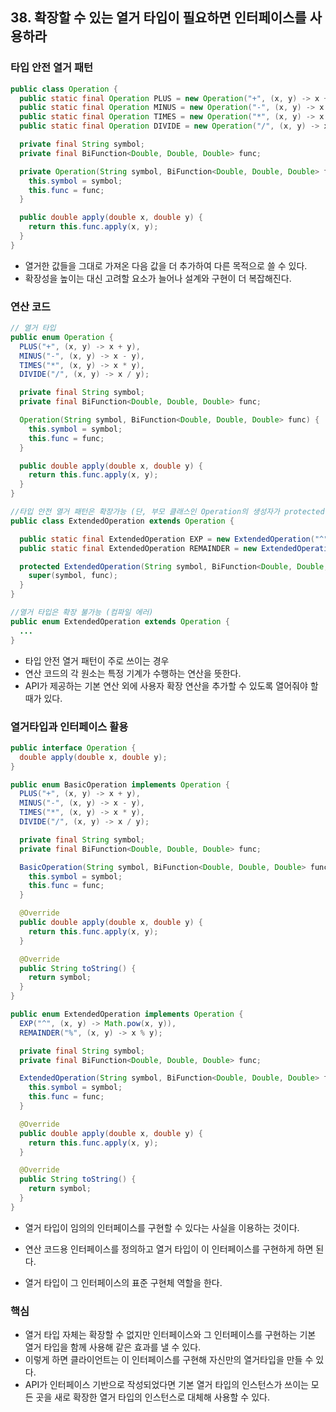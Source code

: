 ## 38. 확장할 수 있는 열거 타입이 필요하면 인터페이스를 사용하라

### 타입 안전 열거 패턴

```java
public class Operation {
  public static final Operation PLUS = new Operation("+", (x, y) -> x + y);
  public static final Operation MINUS = new Operation("-", (x, y) -> x - y);
  public static final Operation TIMES = new Operation("*", (x, y) -> x * y);
  public static final Operation DIVIDE = new Operation("/", (x, y) -> x / y);

  private final String symbol;
  private final BiFunction<Double, Double, Double> func;

  private Operation(String symbol, BiFunction<Double, Double, Double> func) {
    this.symbol = symbol;
    this.func = func;
  }

  public double apply(double x, double y) {
    return this.func.apply(x, y);
  }
}

```

- 열거한 값들을 그대로 가져온 다음 값을 더 추가하여 다른 목적으로 쓸 수 있다.
- 확장성을 높이는 대신 고려할 요소가 늘어나 설계와 구현이 더 복잡해진다.



### 연산 코드

```java
// 열거 타입
public enum Operation {
  PLUS("+", (x, y) -> x + y),
  MINUS("-", (x, y) -> x - y),
  TIMES("*", (x, y) -> x * y),
  DIVIDE("/", (x, y) -> x / y);

  private final String symbol;
  private final BiFunction<Double, Double, Double> func;

  Operation(String symbol, BiFunction<Double, Double, Double> func) {
    this.symbol = symbol;
    this.func = func;
  }

  public double apply(double x, double y) {
    return this.func.apply(x, y);
  }
}

//타입 안전 열거 패턴은 확장가능 (단, 부모 클래스인 Operation의 생성자가 protected 여야 함)
public class ExtendedOperation extends Operation {

  public static final ExtendedOperation EXP = new ExtendedOperation("^", (x, y) -> Math.pow(x, y));
  public static final ExtendedOperation REMAINDER = new ExtendedOperation("%", (x, y) -> x % y);

  protected ExtendedOperation(String symbol, BiFunction<Double, Double, Double> func) {
    super(symbol, func);
  }
}

//열거 타입은 확장 불가능 (컴파일 에러)
public enum ExtendedOperation extends Operation {
  ...
}
```

- 타입 안전 열거 패턴이 주로 쓰이는 경우
- 연산 코드의 각 원소는 특정 기계가 수행하는 연산을 뜻한다.
- API가 제공하는 기본 연산 외에 사용자 확장 연산을 추가할 수 있도록 열어줘야 할 때가 있다.



### 열거타입과 인터페이스 활용

```java
public interface Operation {
  double apply(double x, double y);
}

public enum BasicOperation implements Operation {
  PLUS("+", (x, y) -> x + y),
  MINUS("-", (x, y) -> x - y),
  TIMES("*", (x, y) -> x * y),
  DIVIDE("/", (x, y) -> x / y);

  private final String symbol;
  private final BiFunction<Double, Double, Double> func;

  BasicOperation(String symbol, BiFunction<Double, Double, Double> func) {
    this.symbol = symbol;
    this.func = func;
  }

  @Override
  public double apply(double x, double y) {
    return this.func.apply(x, y);
  }

  @Override
  public String toString() {
    return symbol;
  }
}

public enum ExtendedOperation implements Operation {
  EXP("^", (x, y) -> Math.pow(x, y)), 
  REMAINDER("%", (x, y) -> x % y);

  private final String symbol;
  private final BiFunction<Double, Double, Double> func;

  ExtendedOperation(String symbol, BiFunction<Double, Double, Double> func) {
    this.symbol = symbol;
    this.func = func;
  }

  @Override
  public double apply(double x, double y) {
    return this.func.apply(x, y);
  }

  @Override
  public String toString() {
    return symbol;
  }
}
```

- 열거 타입이 임의의 인터페이스를 구현할 수 있다는 사실을 이용하는 것이다.

- 연산 코드용 인터페이스를 정의하고 열거 타입이 이 인터페이스를 구현하게 하면 된다.

- 열거 타입이 그 인터페이스의 표준 구현체 역할을 한다.

  

### 핵심

- 열거 타입 자체는 확장할 수 없지만 인터페이스와 그 인터페이스를 구현하는 기본 열거 타입을 함께 사용해 같은 효과를 낼 수 있다.
- 이렇게 하면 클라이언트는 이 인터페이스를 구현해 자신만의 열거타입을 만들 수 있다.
- API가 인터페이스 기반으로 작성되었다면 기본 열거 타입의 인스턴스가 쓰이는 모든 곳을 새로 확장한 열거 타입의 인스턴스로 대체해 사용할 수 있다.

